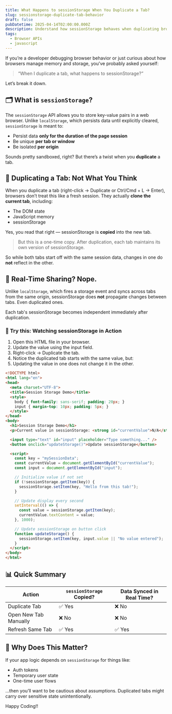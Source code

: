 ```yaml
---
title: What Happens to sessionStorage When You Duplicate a Tab?
slug: sessionstorage-duplicate-tab-behavior
draft: false
pubDatetime: 2025-04-14T02:00:00.000Z
description: Understand how sessionStorage behaves when duplicating browser tabs, with practical examples and tips for web developers.
tags:
  - Browser APIs
  - javascript
---
```


If you’re a developer debugging browser behavior or just curious about how browsers manage memory and storage, you’ve probably asked yourself:

> “When I duplicate a tab, what happens to sessionStorage?”

Let’s break it down.


## 🗂️ What is `sessionStorage`?

The `sessionStorage` API allows you to store key-value pairs in a web browser. Unlike `localStorage`, which persists data until explicitly cleared, `sessionStorage` is meant to:

- Persist data **only for the duration of the page session**
- Be unique **per tab or window**
- Be isolated **per origin**

Sounds pretty sandboxed, right? But there’s a twist when you **duplicate** a tab.

## 🔁 Duplicating a Tab: Not What You Think

When you duplicate a tab (right-click → Duplicate or Ctrl/Cmd + L → Enter), browsers don’t treat this like a fresh session. They actually **clone the current tab**, including:

- The DOM state
- JavaScript memory
- sessionStorage

Yes, you read that right — sessionStorage is **copied** into the new tab.

> But this is a one-time copy. After duplication, each tab maintains its own version of sessionStorage.

So while both tabs start off with the same session data, changes in one do **not** reflect in the other.


## 🔄 Real-Time Sharing? Nope.

Unlike `localStorage`, which fires a storage event and syncs across tabs from the same origin, sessionStorage does **not** propagate changes between tabs. Even duplicated ones.

Each tab's sessionStorage becomes independent immediately after duplication.


### 🧪 Try this: Watching sessionStorage in Action

1. Open this HTML file in your browser.
2. Update the value using the input field.
3. Right-click → Duplicate the tab.
4. Notice the duplicated tab starts with the same value, but:
5. Updating the value in one does not change it in the other.


```html
<!DOCTYPE html>
<html lang="en">
<head>
  <meta charset="UTF-8">
  <title>Session Storage Demo</title>
  <style>
    body { font-family: sans-serif; padding: 20px; }
    input { margin-top: 10px; padding: 5px; }
  </style>
</head>
<body>
  <h1>Session Storage Demo</h1>
  <p>Current value in sessionStorage: <strong id="currentValue">N/A</strong></p>

  <input type="text" id="input" placeholder="Type something..." />
  <button onclick="updateStorage()">Update sessionStorage</button>

  <script>
    const key = "mySessionData";
    const currentValue = document.getElementById("currentValue");
    const input = document.getElementById("input");

    // Initialize value if not set
    if (!sessionStorage.getItem(key)) {
      sessionStorage.setItem(key, "Hello from this tab!");
    }

    // Update display every second
    setInterval(() => {
      const value = sessionStorage.getItem(key);
      currentValue.textContent = value;
    }, 1000);

    // Update sessionStorage on button click
    function updateStorage() {
      sessionStorage.setItem(key, input.value || "No value entered");
    }
  </script>
</body>
</html>
```

## 📊 Quick Summary

| Action                     | `sessionStorage` Copied? | Data Synced in Real Time? |
|---------------------------|---------------------------|----------------------------|
| Duplicate Tab             | ✅ Yes                    | ❌ No                      |
| Open New Tab Manually     | ❌ No                     | ❌ No                      |
| Refresh Same Tab          | ✅ Yes                    | ✅ Yes                     |

## 🧪 Why Does This Matter?

If your app logic depends on `sessionStorage` for things like:

- Auth tokens
- Temporary user state
- One-time user flows

…then you’ll want to be cautious about assumptions. Duplicated tabs might carry over sensitive state unintentionally.


Happy Coding!!